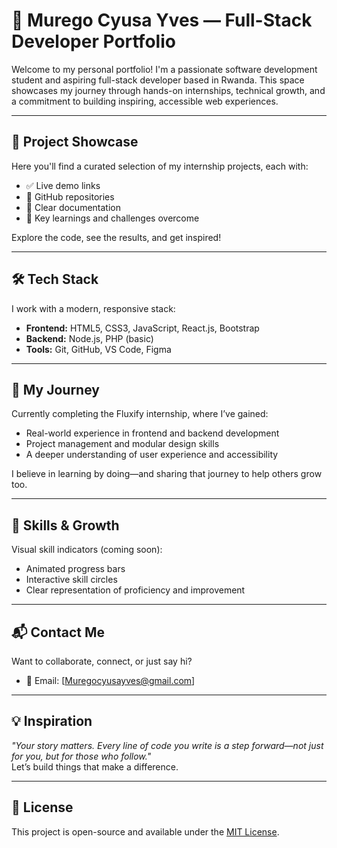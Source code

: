 # 🚀 Murego Cyusa Yves — Full-Stack Developer Portfolio

Welcome to my personal portfolio! I'm a passionate software development student and aspiring full-stack developer based in Rwanda. This space showcases my journey through hands-on internships, technical growth, and a commitment to building inspiring, accessible web experiences.

---

## 📁 Project Showcase

Here you'll find a curated selection of my internship projects, each with:
- ✅ Live demo links
- 🧠 GitHub repositories
- 📌 Clear documentation
- 🎯 Key learnings and challenges overcome

Explore the code, see the results, and get inspired!

---

## 🛠️ Tech Stack

I work with a modern, responsive stack:
- **Frontend:** HTML5, CSS3, JavaScript, React.js, Bootstrap
- **Backend:** Node.js, PHP (basic)
- **Tools:** Git, GitHub, VS Code, Figma

---

## 🌱 My Journey

Currently completing the Fluxify internship, where I’ve gained:
- Real-world experience in frontend and backend development
- Project management and modular design skills
- A deeper understanding of user experience and accessibility

I believe in learning by doing—and sharing that journey to help others grow too.

---

## 🎨 Skills & Growth

Visual skill indicators (coming soon):
- Animated progress bars
- Interactive skill circles
- Clear representation of proficiency and improvement

---

## 📬 Contact Me

Want to collaborate, connect, or just say hi?
- 📧 Email: [Muregocyusayves@gmail.com]


---

## 💡 Inspiration

_"Your story matters. Every line of code you write is a step forward—not just for you, but for those who follow."_  
Let’s build things that make a difference.

---

## 📄 License

This project is open-source and available under the [MIT License](LICENSE).

